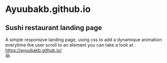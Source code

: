 # Ayuubakb.github.io
Sushi restaurant landing page
-
A simple responsive landing page, using css to add a dynamique animation everytime the user scroll to an element
you can take a look at : https://ayuubakb.github.io/   
:smile:. 
